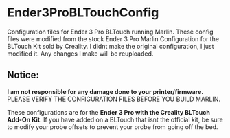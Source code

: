 # Ender3ProBLTouchConfig
Configuration files for Ender 3 Pro BLTouch running Marlin.
These config files were modified from the stock Ender 3 Pro Marlin Configuration for the BLTouch Kit sold by Creality. I didnt make the original configuration, I just modified it. Any changes I make will be reuploaded.

## Notice:
**I am not responsible for any damage done to your printer/firmware.** PLEASE VERIFY THE CONFIGURATION FILES BEFORE YOU BUILD MARLIN.

These configurations are for the **Ender 3 Pro with the Creality BLTouch Add-On Kit**. If you have added on a BLTouch that isnt the official kit, be sure to modify your probe offsets to prevent your probe from going off the bed.
